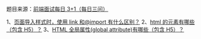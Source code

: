 题目来源：[前端面试每日 3+1（每日三问）](https://github.com/haizlin/fe-interview)

1、[页面导入样式时，使用 link 和@import 有什么区别？](https://github.com/zivenday/learning/issues/1)
2、[html 的元素有哪些（包含 H5）？](https://github.com/zivenday/learning/issues/4)
3、[HTML 全局属性(global attribute)有哪些（包含 H5）？](https://github.com/zivenday/learning/issues/7)
